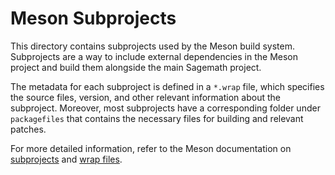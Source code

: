 # Meson Subprojects

This directory contains subprojects used by the Meson build system. Subprojects are a way to include external dependencies in the Meson project and build them alongside the main Sagemath project. 

The metadata for each subproject is defined in a `*.wrap` file, which specifies the source files, version, and other relevant information about the subproject. Moreover, most subprojects have a corresponding folder under `packagefiles` that contains the necessary files for building and relevant patches.

For more detailed information, refer to the Meson documentation on [subprojects](https://mesonbuild.com/Subprojects.html) and [wrap files](https://mesonbuild.com/Wrap-dependency-system-manual.html).
